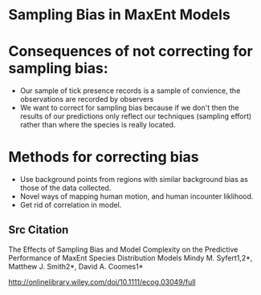 # Sampling Bias in MaxEnt Models 



# Consequences of not correcting for sampling bias:

* Our sample of tick presence records is a sample of convience, the observations are recorded by observers 
* We want to correct for sampling bias because if we don't then the results of our predictions only reflect our techniques (sampling effort) rather than where the species is really located.


# Methods for correcting bias

* Use background points from regions with similar background bias as those of the data collected.
* Novel ways of mapping human motion, and human incounter liklihood.
* Get rid of correlation in model.


## Src Citation
The Effects of Sampling Bias and Model Complexity on the Predictive Performance of MaxEnt Species Distribution Models
Mindy M. Syfert1,2*, Matthew J. Smith2*, David A. Coomes1*


http://onlinelibrary.wiley.com/doi/10.1111/ecog.03049/full


